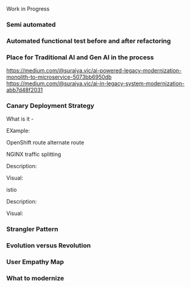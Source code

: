 
Work in Progress 

### Semi automated

### Automated functional test before and after refactoring

### Place for Traditional AI and Gen AI in the process

https://medium.com/@suraiya.vic/ai-powered-legacy-modernization-monolith-to-microservice-5073bb6950db
https://medium.com/@suraiya.vic/ai-in-legacy-system-modernization-abb7d48f2031


### Canary Deployment Strategy

What is it -

EXample:

OpenShift route alternate route


NGINX  traffic splitting 

Description:


Visual:

istio

Description:


Visual:



### Strangler Pattern

### Evolution versus Revolution

### User Empathy Map

### What to modernize 

